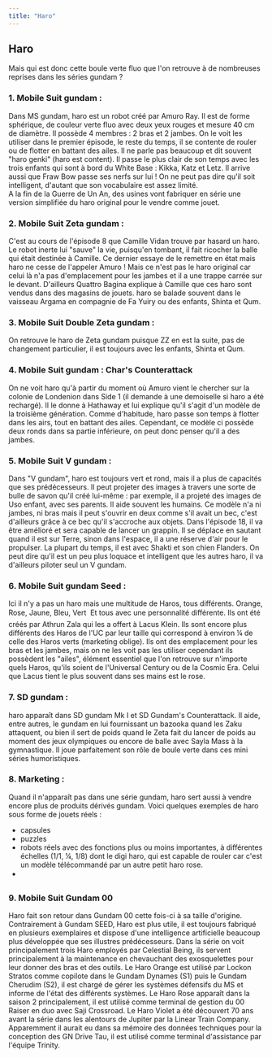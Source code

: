 ```yaml
---
title: "Haro"
---
```


Haro
----


Mais qui est donc cette boule verte fluo que l'on retrouve à de nombreuses reprises dans les séries gundam ?


### 1. Mobile Suit gundam :


Dans MS gundam, haro est un robot créé par Amuro Ray. Il est de forme sphérique, de couleur verte fluo avec deux yeux rouges et mesure 40 cm de diamètre. Il possède 4 membres : 2 bras et 2 jambes. On le voit les utiliser dans le premier épisode, le reste du temps, il se contente de rouler ou de flotter en battant des ailes. Il ne parle pas beaucoup et dit souvent "haro genki" (haro est content). Il passe le plus clair de son temps avec les trois enfants qui sont à bord du White Base : Kikka, Katz et Letz. Il arrive aussi que Fraw Bow passe ses nerfs sur lui ! On ne peut pas dire qu'il soit intelligent, d'autant que son vocabulaire est assez limité.   
A la fin de la Guerre de Un An, des usines vont fabriquer en série une version simplifiée du haro original pour le vendre comme jouet.  
  



### 2. Mobile Suit Zeta gundam :


C'est au cours de l'épisode 8 que Camille Vidan trouve par hasard un haro. Le robot inerte lui "sauve" la vie, puisqu'en tombant, il fait ricocher la balle qui était destinée à Camille. Ce dernier essaye de le remettre en état mais haro ne cesse de l'appeler Amuro ! Mais ce n'est pas le haro original car celui là n'a pas d'emplacement pour les jambes et il a une trappe carrée sur le devant. D'ailleurs Quattro Bagina explique à Camille que ces haro sont vendus dans des magasins de jouets. haro se balade souvent dans le vaisseau Argama en compagnie de Fa Yuiry ou des enfants, Shinta et Qum.  
  



### 3. Mobile Suit Double Zeta gundam :


On retrouve le haro de Zeta gundam puisque ZZ en est la suite, pas de changement particulier, il est toujours avec les enfants, Shinta et Qum.  
  



### 4. Mobile Suit gundam : Char's Counterattack


On ne voit haro qu'à partir du moment où Amuro vient le chercher sur la colonie de Londenion dans Side 1 (il demande à une demoiselle si haro a été rechargé). Il le donne à Hathaway et lui explique qu'il s'agit d'un modèle de la troisième génération. Comme d'habitude, haro passe son temps à flotter dans les airs, tout en battant des ailes. Cependant, ce modèle ci possède deux ronds dans sa partie inférieure, on peut donc penser qu'il a des jambes.  
  



### 5. Mobile Suit V gundam :


Dans "V gundam", haro est toujours vert et rond, mais il a plus de capacités que ses prédécesseurs. Il peut projeter des images à travers une sorte de bulle de savon qu'il créé lui-même : par exemple, il a projeté des images de Uso enfant, avec ses parents. Il aide souvent les humains. Ce modèle n'a ni jambes, ni bras mais il peut s'ouvrir en deux comme s'il avait un bec, c'est d'ailleurs grâce à ce bec qu'il s'accroche aux objets. Dans l'épisode 18, il va être amélioré et sera capable de lancer un grappin. Il se déplace en sautant quand il est sur Terre, sinon dans l'espace, il a une réserve d'air pour le propulser. La plupart du temps, il est avec Shakti et son chien Flanders. On peut dire qu'il est un peu plus loquace et intelligent que les autres haro, il va d'ailleurs piloter seul un V gundam.  
  



### 6. Mobile Suit gundam Seed :


Ici il n'y a pas un haro mais une multitude de Haros, tous différents. Orange, Rose, Jaune, Bleu, Vert  Et tous avec une personnalité différente. Ils ont été créés par Athrun Zala qui les a offert à Lacus Klein. Ils sont encore plus différents des Haros de l'UC par leur taille qui correspond à environ ¼ de celle des Haros verts (marketing oblige). Ils ont des emplacement pour les bras et les jambes, mais on ne les voit pas les utiliser cependant ils possèdent les "ailes", élément essentiel que l'on retrouve sur n'importe quels Haros, qu'ils soient de l'Universal Century ou de la Cosmic Era. Celui que Lacus tient le plus souvent dans ses mains est le rose.  
  



### 7. SD gundam :


haro apparaît dans SD gundam Mk I et SD Gundam's Counterattack. Il aide, entre autres, le gundam en lui fournissant un bazooka quand les Zaku attaquent, ou bien il sert de poids quand le Zeta fait du lancer de poids au moment des jeux olympiques ou encore de balle avec Sayla Mass à la gymnastique. Il joue parfaitement son rôle de boule verte dans ces mini séries humoristiques.  
  



### 8. Marketing :


Quand il n'apparaît pas dans une série gundam, haro sert aussi à vendre encore plus de produits dérivés gundam. Voici quelques exemples de haro sous forme de jouets réels :  
- capsules  
- puzzles  
- robots réels avec des fonctions plus ou moins importantes, à différentes échelles (1/1, ¼, 1/8) dont le digi haro, qui est capable de rouler car c'est un modèle télécommandé par un autre petit haro rose.  
-   
  
   



### 9. Mobile Suit Gundam 00


Haro fait son retour dans Gundam 00 cette fois-ci à sa taille d'origine. Contrairement à Gundam SEED, Haro est plus utile, il est toujours fabriqué en plusieurs exemplaires et dispose d'une intelligence artificielle beaucoup plus développée que ses illustres prédécesseurs. Dans la série on voit principalement trois Haro employés par Celestial Being, ils servent principalement à la maintenance en chevauchant des exosquelettes pour leur donner des bras et des outils. Le Haro Orange est utilisé par Lockon Stratos comme copilote dans le Gundam Dynames (S1) puis le Gundam Cherudim (S2), il est chargé de gérer les systèmes défensifs du MS et informe de l'état des différents systèmes. Le Haro Rose apparaît dans la saison 2 principalement, il est utilisé comme terminal de gestion du 00 Raiser en duo avec Saji Crossroad. Le Haro Violet a été découvert 70 ans avant la série dans les alentours de Jupiter par la Linear Train Company. Apparemment il aurait eu dans sa mémoire des données techniques pour la conception des GN Drive Tau, il est utilisé comme terminal d'assistance par l'équipe Trinity.




